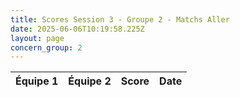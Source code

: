 ```yaml
---
title: Scores Session 3 - Groupe 2 - Matchs Aller
date: 2025-06-06T10:19:58.225Z
layout: page
concern_group: 2
---
```




| Équipe 1 | Équipe 2 | Score | Date |
|----------|----------|-------|------|

